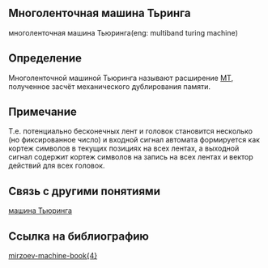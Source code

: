 ## Многоленточная машина Тьринга
многоленточная машина Тьюринга(eng: multiband turing machine)
## Определение 
Многоленточной машиной Тьюринга называют расширение [МТ](https://github.com/vernikkkkkkkkkkkkkkkkkkk/concept_new/blob/main/concept/turing%20machine.md), полученное засчёт механического дублирования памяти.
## Примечание
Т.е. потенциально бесконечных лент и головок становится несколько (но фиксированное число) и входной сигнал автомата формируется как кортеж символов в текущих позициях на всех лентах, а выходной сигнал содержит кортеж символов на запись на всех лентах и вектор действий для всех головок.

## Связь с другими понятиями
[машина Тьюринга](https://github.com/vernikkkkkkkkkkkkkkkkkkk/concept_new/blob/main/concept/turing%20machine.md)
## Ссылка на библиографию
[mirzoev-machine-book{4}](https://github.com/vernikkkkkkkkkkkkkkkkkkk/concept_new/blob/main/bibliography/mirzoev-machine-book%7B4%7D.md)
